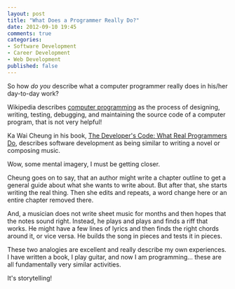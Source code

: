 ```yaml
---
layout: post
title: "What Does a Programmer Really Do?"
date: 2012-09-10 19:45
comments: true
categories: 
- Software Development
- Career Development
- Web Development
published: false
---
```


So how *do you* describe what a computer programmer really does in his/her day-to-day work?

Wikipedia describes [computer programming](http://en.wikipedia.org/wiki/Computer_programming#Programmers) as the process of designing, writing, testing, debugging, and maintaining the source code of a computer program, that is not very helpful!<!-- more -->

Ka Wai Cheung in his book, [The Developer's Code: What Real Programmers Do](/resources), describes software development as being similar to writing a novel or composing music.

Wow, some mental imagery, I must be getting closer.

Cheung goes on to say, that an author might write a chapter outline to get a general guide about what she wants to write about. But after that, she starts writing the real thing. Then she edits and repeats, a word change here or an entire chapter removed there. 

And, a musician does not write sheet music for months and then hopes that the notes sound right. Instead, he plays and plays and finds a riff that works. He might have a few lines of lyrics and then finds the right chords around it, or vice versa. He builds the song in pieces and tests it in pieces. 

These two analogies are excellent and really describe my own experiences. I have written a book, I play guitar, and now I am programming... these are all fundamentally very similar activities.

It's storytelling!
